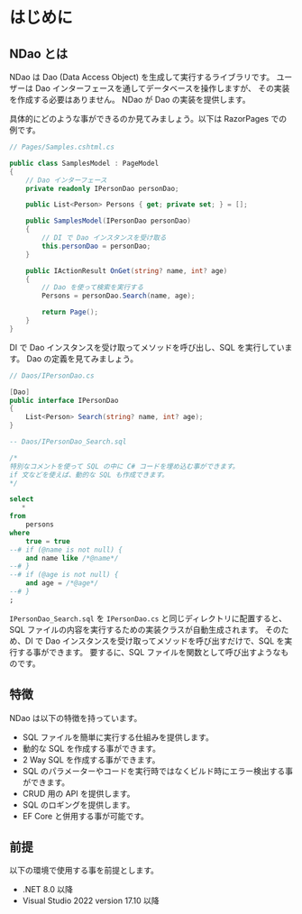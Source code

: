 # はじめに


## NDao とは

NDao は Dao (Data Access Object) を生成して実行するライブラリです。
ユーザーは Dao インターフェースを通してデータベースを操作しますが、
その実装を作成する必要はありません。
NDao が Dao の実装を提供します。

具体的にどのような事ができるのか見てみましょう。以下は RazorPages での例です。

```csharp
// Pages/Samples.cshtml.cs

public class SamplesModel : PageModel
{
	// Dao インターフェース
	private readonly IPersonDao personDao;

	public List<Person> Persons { get; private set; } = [];

    public SamplesModel(IPersonDao personDao)
	{
		// DI で Dao インスタンスを受け取る
		this.personDao = personDao;
	}

	public IActionResult OnGet(string? name, int? age)
	{
		// Dao を使って検索を実行する
		Persons = personDao.Search(name, age);

		return Page();
	}
}
```

DI で Dao インスタンスを受け取ってメソッドを呼び出し、SQL を実行しています。
Dao の定義を見てみましょう。

```csharp
// Daos/IPersonDao.cs

[Dao]
public interface IPersonDao
{
	List<Person> Search(string? name, int? age);
}
```

```sql
-- Daos/IPersonDao_Search.sql

/*
特別なコメントを使って SQL の中に C# コードを埋め込む事ができます。
if 文などを使えば、動的な SQL も作成できます。
*/

select
   *
from
    persons
where
    true = true
--# if (@name is not null) {
    and name like /*@name*/
--# }
--# if (@age is not null) {
    and age = /*@age*/
--# }
;
```

`IPersonDao_Search.sql` を `IPersonDao.cs` と同じディレクトリに配置すると、SQL ファイルの内容を実行するための実装クラスが自動生成されます。
そのため、DI で Dao インスタンスを受け取ってメソッドを呼び出すだけで、SQL を実行する事ができます。
要するに、SQL ファイルを関数として呼び出すようなものです。


## 特徴

NDao は以下の特徴を持っています。

* SQL ファイルを簡単に実行する仕組みを提供します。
* 動的な SQL を作成する事ができます。
* 2 Way SQL を作成する事ができます。
* SQL のパラメーターやコードを実行時ではなくビルド時にエラー検出する事ができます。
* CRUD 用の API を提供します。
* SQL のロギングを提供します。
* EF Core と併用する事が可能です。


## 前提

以下の環境で使用する事を前提とします。

* .NET 8.0 以降
* Visual Studio 2022 version 17.10 以降
